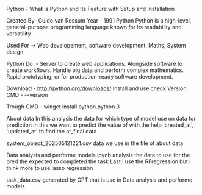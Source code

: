  Python - What is Python and Its Feature with Setup and Installation

Created By- Guido van Rossum
Year - 1991 
Python
Python is a high-level, general-purpose programming language known for its readability and versatility

Used For -> Web developement, software development, Maths, System design

Python Do :-
    Server to create web applications.
    Alongside software to create workflows.
    Handle big data and perform complex mathematics.
    Rapid prototyping, or for production-ready software development.

Download - http://python.org/downloads/
Install and use check Version
CMD - --version

Trough CMD - winget install python.python.3

About data
In this analysis the data for which type of model use on data for prediction 
in this we want to predict the value of with the help 'created_at', 'updated_at' to find the at_final data
 
system_object_202505121221.csv
data we use in the file of about data

Data analysis and performe models.ipynb
analysis the data to use for the pred the expected to completed the task Last i use the RFregression but i think more to use lasso regression 

task_data.csv
generated by GPT that is use in Data analysis and performe models

